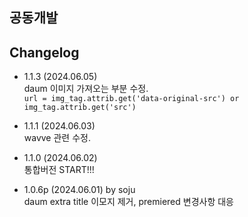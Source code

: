 ## 공동개발

## Changelog
- 1.1.3 (2024.06.05)   
  daum 이미지 가져오는 부분 수정.   
  ```url = img_tag.attrib.get('data-original-src') or img_tag.attrib.get('src')```
    
- 1.1.1 (2024.06.03)   
  wavve 관련 수정.   

- 1.1.0 (2024.06.02)   
  통합버전 START!!!

- 1.0.6p (2024.06.01) by soju  
  daum extra title 이모지 제거, premiered 변경사항 대응   